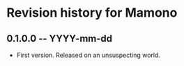 # Revision history for Mamono

## 0.1.0.0 -- YYYY-mm-dd

* First version. Released on an unsuspecting world.
